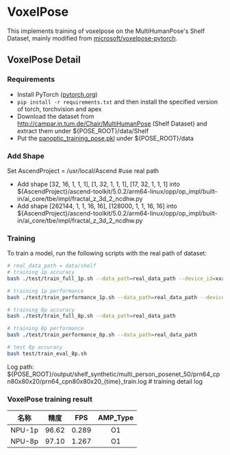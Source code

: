 # VoxelPose

This implements training of voxelpose on the MultiHumanPose's Shelf Dataset, mainly modified from [microsoft/voxelpose-pytorch](https://github.com/microsoft/voxelpose-pytorch/).

## VoxelPose Detail

### Requirements

- Install PyTorch ([pytorch.org](http://pytorch.org))
- `pip install -r requirements.txt` and then install the specified version of torch, torchvision and apex
- Download the dataset from http://campar.in.tum.de/Chair/MultiHumanPose (Shelf Dataset) and extract them under ${POSE_ROOT}/data/Shelf
- Put the [panoptic_training_pose.pkl](https://github.com/microsoft/voxelpose-pytorch/blob/main/data/panoptic_training_pose.pkl) under ${POSE_ROOT}/data

### Add Shape
Set AscendProject = /usr/local/Ascend #use real path
- Add shape [32, 16, 1, 1, 1], [1, 32, 1, 1, 1], [17, 32, 1, 1, 1] into ${AscendProject}/ascend-toolkit/5.0.2/arm64-linux/opp/op_impl/built-in/ai_core/tbe/impl/fractal_z_3d_2_ncdhw.py
- Add shape [262144, 1, 1, 16, 16], [128000, 1, 1, 16, 16] into ${AscendProject}/ascend-toolkit/5.0.2/arm64-linux/opp/op_impl/built-in/ai_core/tbe/impl/fractal_z_3d_2_ncdhw.py

### Training
To train a model, run the following scripts with the real path of dataset:

```bash
# real_data_path = data/shelf
# training 1p accuracy
bash ./test/train_full_1p.sh --data_path=real_data_path --device_id=xxx

# training 1p performance
bash ./test/train_performance_1p.sh --data_path=real_data_path --device_id=xxx

# training 8p accuracy
bash ./test/train_full_8p.sh --data_path=real_data_path

# training 8p performance
bash ./test/train_performance_8p.sh --data_path=real_data_path

# test 8p accuracy
bash test/train_eval_8p.sh
```

Log path:
    ${POSE_ROOT}/output/shelf_synthetic/multi_person_posenet_50/prn64_cpn80x80x20/prn64_cpn80x80x20_{time}_train.log  # training detail log



### VoxelPose training result

| 名称    | 精度       | FPS | AMP_Type   |
| :------: | :------:  | :------: | :------: |
| NPU-1p        |  96.62      |   0.289      |   O1      |
|  NPU-8p  |   97.10    |    1.267     |   O1    |
